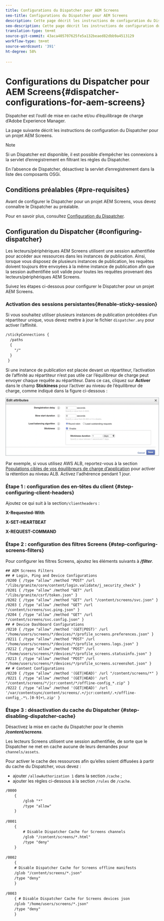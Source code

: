```yaml
---
title: Configurations du Dispatcher pour AEM Screens
seo-title: Configurations du Dispatcher pour AEM Screens
description: Cette page décrit les instructions de configuration du Dispatcher pour un projet AEM Screens.
seo-description: Cette page décrit les instructions de configuration du Dispatcher pour un projet AEM Screens.
translation-type: tm+mt
source-git-commit: 43aca405707625fe5a132beaed82dbb9a4513129
workflow-type: tm+mt
source-wordcount: '391'
ht-degree: 58%

---
```



# Configurations du Dispatcher pour AEM Screens{#dispatcher-configurations-for-aem-screens}

Dispatcher est l’outil de mise en cache et/ou d’équilibrage de charge d’Adobe Experience Manager.

La page suivante décrit les instructions de configuration du Dispatcher pour un projet AEM Screens.

>[!NOTE]
>
>Si un Dispatcher est disponible, il est possible d’empêcher les connexions à la servlet d’enregistrement en filtrant les règles du Dispatcher.
>
>En l’absence de Dispatcher, désactivez la servlet d’enregistrement dans la liste des composants OSGi.

## Conditions préalables {#pre-requisites}

Avant de configurer le Dispatcher pour un projet AEM Screens, vous devez connaître le Dispatcher au préalable.

Pour en savoir plus, consultez [Configuration du Dispatcher](https://docs.adobe.com/content/help/en/experience-manager-dispatcher/using/configuring/dispatcher-configuration.html).

## Configuration du Dispatcher {#configuring-dispatcher}

Les lecteurs/périphériques AEM Screens utilisent une session authentifiée pour accéder aux ressources dans les instances de publication. Ainsi, lorsque vous disposez de plusieurs instances de publication, les requêtes doivent toujours être envoyées à la même instance de publication afin que la session authentifiée soit valide pour toutes les requêtes provenant des lecteurs/périphériques AEM Screens.

Suivez les étapes ci-dessous pour configurer le Dispatcher pour un projet AEM Screens.

### Activation des sessions persistantes{#enable-sticky-session}

Si vous souhaitez utiliser plusieurs instances de publication précédées d’un répartiteur unique, vous devez mettre à jour le fichier `dispatcher.any` pour activer l’affinité.

```xml
/stickyConnections {
  /paths
  {
    "/"
  }
 }
```

Si une instance de publication est placée devant un répartiteur, l’activation de l’affinité au répartiteur n’est pas utile car l’équilibreur de charge peut envoyer chaque requête au répartiteur. Dans ce cas, cliquez sur **Activer** dans le champ **Stickiness** pour l’activer au niveau de l’équilibreur de charge, comme indiqué dans la figure ci-dessous :

![image](/help/user-guide/assets/dispatcher/dispatcher-enable.png)

Par exemple, si vous utilisez AWS ALB, reportez-vous à la section [Populations cibles de vos équilibreurs de charge d’application](https://docs.aws.amazon.com/elasticloadbalancing/latest/application/load-balancer-target-groups.html) pour activer la rétention au niveau ALB. Activez l&#39;adhérence pendant 1 jour.

### Étape 1 : configuration des en-têtes du client {#step-configuring-client-headers}

Ajoutez ce qui suit à la section`/clientheaders` :

**X-Requested-With**

**X-SET-HEARTBEAT**

**X-REQUEST-COMMAND**

### Étape 2 : configuration des filtres Screens {#step-configuring-screens-filters}

Pour configurer les filtres Screens, ajoutez les éléments suivants à ***/filter***.

```
## AEM Screens Filters
## # Login, Ping and Device Configurations
/0200 { /type "allow" /method "POST" /url "/libs/granite/core/content/login.validate/j_security_check" }
/0201 { /type "allow" /method "GET" /url "/libs/granite/csrf/token.json" }
/0202 { /type "allow" /method "GET" /url "/content/screens/svc.json" }
/0203 { /type "allow" /method "GET" /url "/content/screens/svc.ping.json" }
/0204 { /type "allow" /method "GET" /url "/content/screens/svc.config.json" }
## # Device Dashboard Configurations
/0210 { /type "allow" /method '(GET|POST)' /url "/home/users/screens/*/devices/*/profile_screens.preferences.json" }
/0211 { /type "allow" /method "POST" /url "/home/users/screens/*/devices/*/profile_screens.logs.json" }
/0212 { /type "allow" /method "POST" /url "/home/users/screens/*/devices/*/profile_screens.statusinfo.json" }
/0213 { /type "allow" /method "POST" /url "/home/users/screens/*/devices/*/profile_screens.screenshot.json" }
## # Content Configurations
/0220 { /type "allow" /method '(GET|HEAD)' /url "/content/screens/*" }
/0221 { /type "allow" /method '(GET|HEAD)' /url "/content/screens/*/jcr:content/*/offline-config_*.zip" }
/0222 { /type "allow" /method '(GET|HEAD)' /url '/var/contentsync/content/screens/.+/jcr:content/.+/offline-config_.*\.[0-9]+\.zip' }
```

### Étape 3 : désactivation du cache du Dispatcher {#step-disabling-dispatcher-cache}

Désactivez la mise en cache du Dispatcher pour le chemin ***/content/screens***.

Les lecteurs Screens utilisent une session authentifiée, de sorte que le Dispatcher ne met en cache aucune de leurs demandes pour `channels/assets`.

Pour activer le cache des ressources afin qu’elles soient diffusées à partir du cache du Dispatcher, vous devez :

* ajouter `/allowAuthorization 1` dans la section `/cache` ;
* ajouter les règles ci-dessous à la section `/rules` de `/cache`.

```xml
/0000
    {
        /glob "*"
        /type "allow"
    }   

/0001
    {
        # Disable Dispatcher Cache for Screens channels
        /glob "/content/screens/*.html"
        /type "deny" 
    }

/0002
    {
    # Disable Dispatcher Cache for Screens offline manifests
    /glob "/content/screens/*.json"
    /type "deny"
    }

/0003
    { # Disable Dispatcher Cache for Screens devices json 
    /glob "/home/users/screens/*.json"
    /type "deny"
    }
```
